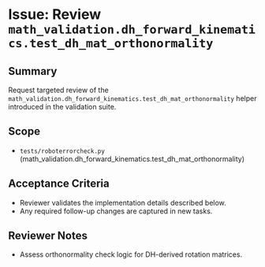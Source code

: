# Issue: Review `math_validation.dh_forward_kinematics.test_dh_mat_orthonormality`

## Summary
Request targeted review of the `math_validation.dh_forward_kinematics.test_dh_mat_orthonormality` helper introduced in the validation suite.

## Scope
- `tests/roboterrorcheck.py` (math_validation.dh_forward_kinematics.test_dh_mat_orthonormality)

## Acceptance Criteria
- Reviewer validates the implementation details described below.
- Any required follow-up changes are captured in new tasks.

## Reviewer Notes
- Assess orthonormality check logic for DH-derived rotation matrices.
